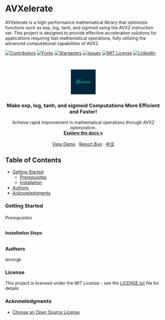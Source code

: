 

# AVXelerate

AVXelerate is a high-performance mathematical library that optimizes functions such as exp, log, tanh, and sigmoid using the AVX2 instruction set. This project is designed to provide effective acceleration solutions for applications requiring fast mathematical operations, fully utilizing the advanced computational capabilities of AVX2.

<!-- PROJECT SHIELDS -->

[![Contributors][contributors-shield]][contributors-url]
[![Forks][forks-shield]][forks-url]
[![Stargazers][stars-shield]][stars-url]
[![Issues][issues-shield]][issues-url]
[![MIT License][license-shield]][license-url]
[![LinkedIn][linkedin-shield]][linkedin-url]

<!-- PROJECT LOGO -->
<br />

<p align="center">
  <a href="https://github.com/lerrorgk/AVXelerate/">
    <img src="images/logo.png" alt="Logo" width="80" height="80">
  </a>

  <h3 align="center">Make exp, log, tanh, and sigmoid Computations More Efficient and Faster!</h3>
  <p align="center">
     Achieve rapid improvement in mathematical operations through AVX2 optimization.
    <br />
    <a href="https://github.com/lerrorgk/AVXelerate"><strong>Explore the docs »</strong></a>
    <br />
    <br />
    <a href="https://github.com/lerrorgk/AVXelerate/">View Demo</a>
    ·
    <a href="https://github.com/lerrorgk/AVXelerate/issues">Report Bug</a>
    ·
    <a href="https://github.com/lerrorgk/AVXelerate/blob/main/README_zh.md">中文</a>
  </p>

</p>


 
## Table of Contents

- [Getting Started](#getting-started)
  - [Prerequisites](#prerequisites)
  - [Installation](#installation)
- [Authors](#authors)
- [Acknowledgments](#acknowledgments)

### Getting Started

###### Prerequisites



###### **Installation Steps**


### Authors

lerrorgk

### License

This project is licensed under the MIT License - see the [LICENSE.txt](https://github.com/lerrorgk/AVXelerate/blob/master/LICENSE.txt) file for details

### Acknowledgments


- [Choose an Open Source License](https://choosealicense.com)

<!-- links -->
[your-project-path]:lerrorgk/AVXelerate
[contributors-shield]: https://img.shields.io/github/contributors/lerrorgk/AVXelerate.svg?style=flat-square
[contributors-url]: https://github.com/lerrorgk/AVXelerate/graphs/contributors
[forks-shield]: https://img.shields.io/github/forks/lerrorgk/AVXelerate.svg?style=flat-square
[forks-url]: https://github.com/lerrorgk/AVXelerate/network/members
[stars-shield]: https://img.shields.io/github/stars/lerrorgk/AVXelerate.svg?style=flat-square
[stars-url]: https://github.com/lerrorgk/AVXelerate/stargazers
[issues-shield]: https://img.shields.io/github/issues/lerrorgk/AVXelerate.svg?style=flat-square
[issues-url]: https://img.shields.io/github/issues/lerrorgk/AVXelerate.svg
[license-shield]: https://img.shields.io/github/license/lerrorgk/AVXelerate.svg?style=flat-square
[license-url]: https://github.com/lerrorgk/AVXelerate/blob/main/LICENSE.txt
[linkedin-shield]: https://img.shields.io/badge/-LinkedIn-black.svg?style=flat-square&logo=linkedin&colorB=555
[linkedin-url]: https://linkedin.com/in/shaojintian
